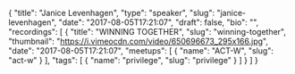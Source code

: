 {
  "title": "Janice Levenhagen",
  "type": "speaker",
  "slug": "janice-levenhagen",
  "date": "2017-08-05T17:21:07",
  "draft": false,
  "bio": "",
  "recordings": [
    {
      "title": "WINNING TOGETHER",
      "slug": "winning-together",
      "thumbnail": "https://i.vimeocdn.com/video/650696673_295x166.jpg",
      "date": "2017-08-05T17:21:07",
      "meetups": [
        {
          "name": "ACT-W",
          "slug": "act-w"
        }
      ],
      "tags": [
        {
          "name": "privilege",
          "slug": "privilege"
        }
      ]
    }
  ]
}